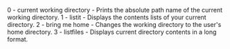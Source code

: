 0 - current working directory - Prints the absolute path name of the current working directory.
1 - listit - Displays the contents lists of your current directory.
2 - bring me home - Changes the working directory to the user's home directory.
3 - listfiles - Displays current directory contents in a long format.
